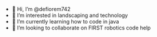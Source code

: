 - 👋 Hi, I’m @defiorem742
- 👀 I’m interested in landscaping and technology
- 🌱 I’m currently learning how to code in java
- 💞️ I’m looking to collaborate on FIRST robotics code help

<!---
defiorem742/defiorem742 is a ✨ special ✨ repository because its `README.md` (this file) appears on your GitHub profile.
You can click the Preview link to take a look at your changes.
--->
